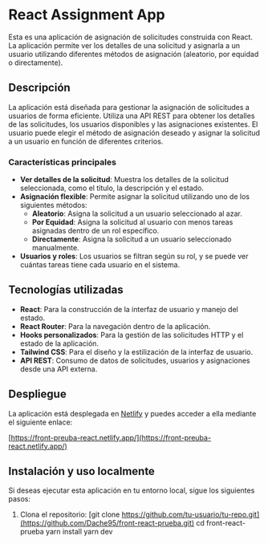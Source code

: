# React Assignment App

Esta es una aplicación de asignación de solicitudes construida con React. La aplicación permite ver los detalles de una solicitud y asignarla a un usuario utilizando diferentes métodos de asignación (aleatorio, por equidad o directamente).

## Descripción

La aplicación está diseñada para gestionar la asignación de solicitudes a usuarios de forma eficiente. Utiliza una API REST para obtener los detalles de las solicitudes, los usuarios disponibles y las asignaciones existentes. El usuario puede elegir el método de asignación deseado y asignar la solicitud a un usuario en función de diferentes criterios.

### Características principales

- **Ver detalles de la solicitud**: Muestra los detalles de la solicitud seleccionada, como el título, la descripción y el estado.
- **Asignación flexible**: Permite asignar la solicitud utilizando uno de los siguientes métodos:
  - **Aleatorio**: Asigna la solicitud a un usuario seleccionado al azar.
  - **Por Equidad**: Asigna la solicitud al usuario con menos tareas asignadas dentro de un rol específico.
  - **Directamente**: Asigna la solicitud a un usuario seleccionado manualmente.
- **Usuarios y roles**: Los usuarios se filtran según su rol, y se puede ver cuántas tareas tiene cada usuario en el sistema.

## Tecnologías utilizadas

- **React**: Para la construcción de la interfaz de usuario y manejo del estado.
- **React Router**: Para la navegación dentro de la aplicación.
- **Hooks personalizados**: Para la gestión de las solicitudes HTTP y el estado de la aplicación.
- **Tailwind CSS**: Para el diseño y la estilización de la interfaz de usuario.
- **API REST**: Consumo de datos de solicitudes, usuarios y asignaciones desde una API externa.

## Despliegue

La aplicación está desplegada en [Netlify](https://www.netlify.com/) y puedes acceder a ella mediante el siguiente enlace:

[https://front-preuba-react.netlify.app/](https://front-preuba-react.netlify.app/)

## Instalación y uso localmente

Si deseas ejecutar esta aplicación en tu entorno local, sigue los siguientes pasos:

1. Clona el repositorio:
   [git clone https://github.com/tu-usuario/tu-repo.git](https://github.com/Dache95/front-react-prueba.git)
   cd front-react-prueba
   yarn install
   yarn dev




